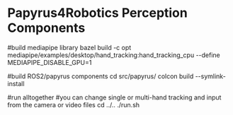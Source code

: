 # Papyrus4Robotics Perception Components

#build mediapipe library
bazel build -c opt mediapipe/examples/desktop/hand_tracking:hand_tracking_cpu --define MEDIAPIPE_DISABLE_GPU=1

#build ROS2/papyrus components
cd src/papyrus/
colcon build --symlink-install

#run alltogether
#you can change single or multi-hand tracking and input from the camera or video files
cd ../..
./run.sh
